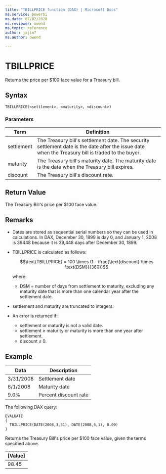 ```yaml
---
title: "TBILLPRICE function (DAX) | Microsoft Docs"
ms.service: powerbi
ms.date: 07/02/2020
ms.reviewer: owend
ms.topic: reference
author: jajin7
ms.author: owend

---
```


# TBILLPRICE

Returns the price per \$100 face value for a Treasury bill.

## Syntax

```dax
TBILLPRICE(<settlement>, <maturity>, <discount>)
```

### Parameters

|Term|Definition|  
|--------|--------------|  
|settlement|The Treasury bill's settlement date. The security settlement date is the date after the issue date when the Treasury bill is traded to the buyer.|
|maturity|The Treasury bill's maturity date. The maturity date is the date when the Treasury bill expires.|
|discount|The Treasury bill's discount rate.|

## Return Value

The Treasury Bill's price per \$100 face value.

## Remarks

- Dates are stored as sequential serial numbers so they can be used in calculations. In DAX, December 30, 1899 is day 0, and January 1, 2008 is 39448 because it is 39,448 days after December 30, 1899.

- TBILLPRICE is calculated as follows:

  $$\text{TBILLPRICE} = 100 \times (1 - \frac{\text{discount} \times \text{DSM}}{360})$$

  where:

  - $\text{DSM}$ = number of days from settlement to maturity, excluding any maturity date that is more than one calendar year after the settlement date.

- settlement and maturity are truncated to integers.

- An error is returned if:
  - settlement or maturity is not a valid date.
  - settlement ≥ maturity or maturity is more than one year after settlement.
  - discount ≤ 0.

## Example

| **Data**  | **Description**       |
| --------- | --------------------- |
| 3/31/2008 | Settlement date       |
| 6/1/2008  | Maturity date         |
| 9.0%      | Percent discount rate |

The following DAX query:

```dax
EVALUATE
{
  TBILLPRICE(DATE(2008,3,31), DATE(2008,6,1), 0.09)
}
```

Returns the Treasury Bill's price per \$100 face value, given the terms specified above.

| **[Value]** |
| ------------- |
| 98.45         |
